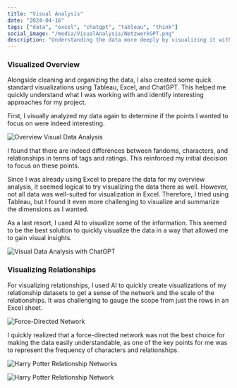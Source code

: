 ```yaml
---
title: "Visual Analysis"
date: "2024-04-16"
tags: ["data", "excel", "chatgpt", "tableau", "think"]
social_image: "/media/VisualAnalysis/NetzwerkGPT.png"
description: "Understanding the data more deeply by visualizing it with tools like Tableau, Excel, and ChatGPT."
---
```


### Visualized Overview

Alongside cleaning and organizing the data, I also created some quick standard visualizations using Tableau, Excel, and ChatGPT. This helped me quickly understand what I was working with and identify interesting approaches for my project.

First, I visually analyzed my data again to determine if the points I wanted to focus on were indeed interesting.

![Overview Visual Data Analysis](/media/VisualAnalysis/visualAnalysis.png)

I found that there are indeed differences between fandoms, characters, and relationships in terms of tags and ratings. This reinforced my initial decision to focus on these points.

Since I was already using Excel to prepare the data for my overview analysis, it seemed logical to try visualizing the data there as well. However, not all data was well-suited for visualization in Excel. Therefore, I tried using Tableau, but I found it even more challenging to visualize and summarize the dimensions as I wanted.

As a last resort, I used AI to visualize some of the information. This seemed to be the best solution to quickly visualize the data in a way that allowed me to gain visual insights.

![Visual Data Analysis with ChatGPT](/media/VisualAnalysis/visualAnalysisGPT.png)

### Visualizing Relationships

For visualizing relationships, I used AI to quickly create visualizations of my relationship datasets to get a sense of the network and the scale of the relationships. It was challenging to gauge the scope from just the rows in an Excel sheet.

![Force-Directed Network](/media/VisualAnalysis/visualanalysis1.png)

I quickly realized that a force-directed network was not the best choice for making the data easily understandable, as one of the key points for me was to represent the frequency of characters and relationships.

![Harry Potter Relationship Networks](/media/VisualAnalysis/NetzwerkGPT.png)

![Harry Potter Relationship Network](/media/VisualAnalysis/all_ships.png)


